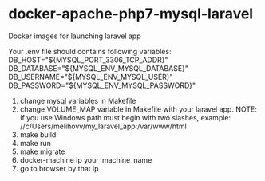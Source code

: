 # docker-apache-php7-mysql-laravel
Docker images for launching laravel app

Your .env file should contains following variables:  
DB_HOST="${MYSQL_PORT_3306_TCP_ADDR}"  
DB_DATABASE="${MYSQL_ENV_MYSQL_DATABASE}"  
DB_USERNAME="${MYSQL_ENV_MYSQL_USER}"  
DB_PASSWORD="${MYSQL_ENV_MYSQL_PASSWORD}"

1. change mysql variables in Makefile
2. change VOLUME_MAP variable in Makefile with your laravel app.
NOTE: if you use Windows path must begin with two slashes, example:
//c/Users/melihovv/my_laravel_app:/var/www/html
3. make build
4. make run
5. make migrate
6. docker-machine ip your_machine_name
7. go to browser by that ip

